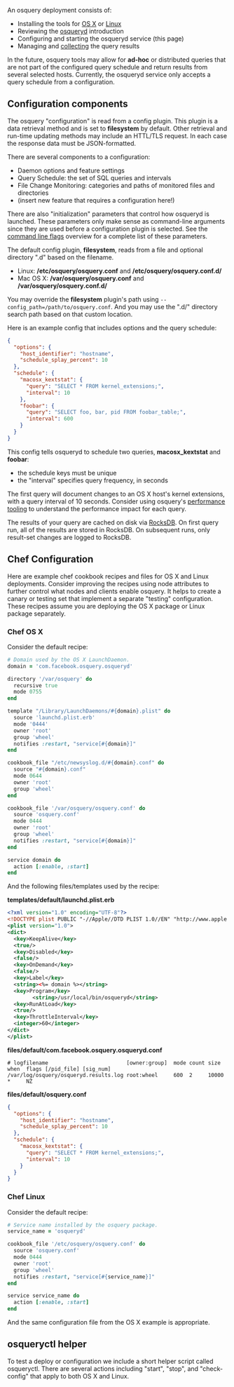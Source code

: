 An osquery deployment consists of:

* Installing the tools for [OS X](../installation/install-osx.md) or [Linux](../installation/install-linux.md)
* Reviewing the [osqueryd](../introduction/using-osqueryd.md) introduction
* Configuring and starting the osqueryd service (this page)
* Managing and [collecting](log-aggregation.md) the query results

In the future, osquery tools may allow for **ad-hoc** or distributed queries
that are not part of the configured query schedule and return results
from several selected hosts. Currently, the osqueryd service only accepts
a query schedule from a configuration.

## Configuration components

The osquery "configuration" is read from a config plugin. This plugin is a data retrieval method and is set to **filesystem** by default.
Other retrieval and run-time updating methods may include an HTTL/TLS request.
In each case the response data must be JSON-formatted.

There are several components to a configuration:

* Daemon options and feature settings
* Query Schedule: the set of SQL queries and intervals
* File Change Monitoring: categories and paths of monitored files and directories
* (insert new feature that requires a configuration here!)

There are also "initialization" parameters that control how osqueryd is launched.
These parameters only make sense as command-line arguments since they are used
before a configuration plugin is selected. See the [command line flags](../installation/cli-flags.md)
overview for a complete list of these parameters.

The default config plugin, **filesystem**, reads from a file and optional directory ".d" based on the filename.

* Linux: **/etc/osquery/osquery.conf** and **/etc/osquery/osquery.conf.d/**
* Mac OS X: **/var/osquery/osquery.conf** and **/var/osquery/osquery.conf.d/**

You may override the **filesystem** plugin's path using `--config_path=/path/to/osquery.conf`. And you may use the ".d/" directory search path based on that custom location.

Here is an example config that includes options and the query schedule:

```json
{
  "options": {
    "host_identifier": "hostname",
    "schedule_splay_percent": 10
  },
  "schedule": {
    "macosx_kextstat": {
      "query": "SELECT * FROM kernel_extensions;",
      "interval": 10
    },
    "foobar": {
      "query": "SELECT foo, bar, pid FROM foobar_table;",
      "interval": 600
    }
  }
}
```

This config tells osqueryd to schedule two queries, **macosx_kextstat** and **foobar**:

* the schedule keys must be unique
* the "interval" specifies query frequency, in seconds

The first query will document changes to an OS X host's kernel extensions, with a query interval of 10 seconds. Consider using osquery's [performance tooling](performance-safety.md) to understand the performance impact for each query.

The results of your query are cached on disk via [RocksDB](http://rocksdb.org/). On first query run, all of the results are stored in RocksDB. On subsequent runs, only result-set changes are logged to RocksDB.

## Chef Configuration

Here are example chef cookbook recipes and files for OS X and Linux deployments.
Consider improving the recipes using node attributes to further control what
nodes and clients enable osquery. It helps to create a canary or testing set
that implement a separate "testing" configuration. These recipes assume you
are deploying the OS X package or Linux package separately.

### Chef OS X

Consider the default recipe:

```ruby
# Domain used by the OS X LaunchDaemon.
domain = 'com.facebook.osquery.osqueryd'

directory '/var/osquery' do
  recursive true
  mode 0755
end

template "/Library/LaunchDaemons/#{domain}.plist" do
  source 'launchd.plist.erb'
  mode '0444'
  owner 'root'
  group 'wheel'
  notifies :restart, "service[#{domain}]"
end

cookbook_file "/etc/newsyslog.d/#{domain}.conf" do
  source "#{domain}.conf"
  mode 0644
  owner 'root'
  group 'wheel'
end

cookbook_file '/var/osquery/osquery.conf' do
  source 'osquery.conf'
  mode 0444
  owner 'root'
  group 'wheel'
  notifies :restart, "service[#{domain}]"
end

service domain do
  action [:enable, :start]
end
```

And the following files/templates used by the recipe:

**templates/default/launchd.plist.erb**
```xml
<?xml version="1.0" encoding="UTF-8"?>
<!DOCTYPE plist PUBLIC "-//Apple//DTD PLIST 1.0//EN" "http://www.apple.com/DTDs/PropertyList-1.0.dtd">
<plist version="1.0">
<dict>
  <key>KeepAlive</key>
  <true/>
  <key>Disabled</key>
  <false/>
  <key>OnDemand</key>
  <false/>
  <key>Label</key>
  <string><%= domain %></string>
  <key>Program</key>
        <string>/usr/local/bin/osqueryd</string>
  <key>RunAtLoad</key>
  <true/>
  <key>ThrottleInterval</key>
  <integer>60</integer>
</dict>
</plist>
```

**files/default/com.facebook.osquery.osqueryd.conf**
```
# logfilename                         [owner:group]  mode count size   when  flags [/pid_file] [sig_num]
/var/log/osquery/osqueryd.results.log root:wheel     600  2     10000  *     NZ
```

**files/default/osquery.conf**
```json
{
  "options": {
    "host_identifier": "hostname",
    "schedule_splay_percent": 10
  },
  "schedule": {
    "macosx_kextstat": {
      "query": "SELECT * FROM kernel_extensions;",
      "interval": 10
    }
  }
}
```

### Chef Linux

Consider the default recipe:

```ruby
# Service name installed by the osquery package.
service_name = 'osqueryd'

cookbook_file '/etc/osquery/osquery.conf' do
  source 'osquery.conf'
  mode 0444
  owner 'root'
  group 'wheel'
  notifies :restart, "service[#{service_name}]"
end

service service_name do
  action [:enable, :start]
end
```

And the same configuration file from the OS X example is appropriate.

## osqueryctl helper

To test a deploy or configuration we include a short helper script called osqueryctl.
There are several actions including "start", "stop", and "check-config" that apply
to both OS X and Linux.
